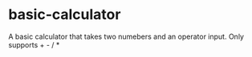 # basic-calculator

A basic calculator that takes two numebers and an operator input.
Only supports + - / *